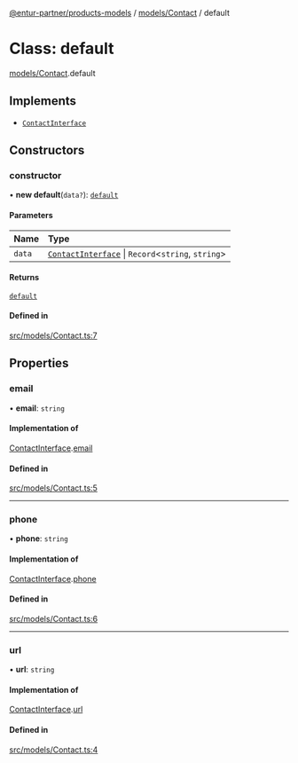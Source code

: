[@entur-partner/products-models](../README.md) / [models/Contact](../modules/models_Contact.md) / default

# Class: default

[models/Contact](../modules/models_Contact.md).default

## Implements

- [`ContactInterface`](../interfaces/types_interfaces.ContactInterface.md)

## Constructors

### constructor

• **new default**(`data?`): [`default`](models_Contact.default.md)

#### Parameters

| Name | Type |
| :------ | :------ |
| `data` | [`ContactInterface`](../interfaces/types_interfaces.ContactInterface.md) \| `Record`\<`string`, `string`\> |

#### Returns

[`default`](models_Contact.default.md)

#### Defined in

[src/models/Contact.ts:7](https://github.com/entur/products-models/blob/main/src/models/Contact.ts#L7)

## Properties

### email

• **email**: `string`

#### Implementation of

[ContactInterface](../interfaces/types_interfaces.ContactInterface.md).[email](../interfaces/types_interfaces.ContactInterface.md#email)

#### Defined in

[src/models/Contact.ts:5](https://github.com/entur/products-models/blob/main/src/models/Contact.ts#L5)

___

### phone

• **phone**: `string`

#### Implementation of

[ContactInterface](../interfaces/types_interfaces.ContactInterface.md).[phone](../interfaces/types_interfaces.ContactInterface.md#phone)

#### Defined in

[src/models/Contact.ts:6](https://github.com/entur/products-models/blob/main/src/models/Contact.ts#L6)

___

### url

• **url**: `string`

#### Implementation of

[ContactInterface](../interfaces/types_interfaces.ContactInterface.md).[url](../interfaces/types_interfaces.ContactInterface.md#url)

#### Defined in

[src/models/Contact.ts:4](https://github.com/entur/products-models/blob/main/src/models/Contact.ts#L4)
